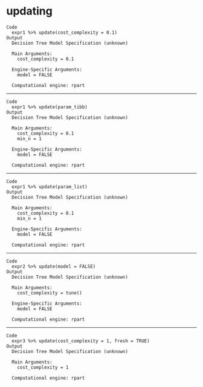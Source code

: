 # updating

    Code
      expr1 %>% update(cost_complexity = 0.1)
    Output
      Decision Tree Model Specification (unknown)
      
      Main Arguments:
        cost_complexity = 0.1
      
      Engine-Specific Arguments:
        model = FALSE
      
      Computational engine: rpart 
      

---

    Code
      expr1 %>% update(param_tibb)
    Output
      Decision Tree Model Specification (unknown)
      
      Main Arguments:
        cost_complexity = 0.1
        min_n = 1
      
      Engine-Specific Arguments:
        model = FALSE
      
      Computational engine: rpart 
      

---

    Code
      expr1 %>% update(param_list)
    Output
      Decision Tree Model Specification (unknown)
      
      Main Arguments:
        cost_complexity = 0.1
        min_n = 1
      
      Engine-Specific Arguments:
        model = FALSE
      
      Computational engine: rpart 
      

---

    Code
      expr2 %>% update(model = FALSE)
    Output
      Decision Tree Model Specification (unknown)
      
      Main Arguments:
        cost_complexity = tune()
      
      Engine-Specific Arguments:
        model = FALSE
      
      Computational engine: rpart 
      

---

    Code
      expr3 %>% update(cost_complexity = 1, fresh = TRUE)
    Output
      Decision Tree Model Specification (unknown)
      
      Main Arguments:
        cost_complexity = 1
      
      Computational engine: rpart 
      

